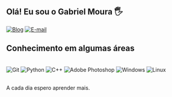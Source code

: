 ## Olá! Eu sou o Gabriel Moura 🖐️

[![Blog](https://img.shields.io/badge/Gmail-D14836?style=for-the-badge&logo=gmail&logoColor=white)]( https://mail.google.com/mail/u/gabrielmouragtxgv@gmail.com)
[![E-mail](https://img.shields.io/badge/-Email-000?style=for-the-badge&logo=microsoft-outlook&logoColor=007BFF)](mailto:gabriel.santos467@fatec.sp.gov.br)

## Conhecimento em algumas áreas
<div style="display: inline_block"><br/>
  <img align="center" alt="Git" src="https://img.shields.io/badge/GIT-E44C30?style=for-the-badge&logo=git&logoColor=white" />
  <img align="center" alt="Python" src="https://img.shields.io/badge/Python-3776AB?style=for-the-badge&logo=python&logoColor=white" />
  <img align="center" alt="C++" src="https://img.shields.io/badge/C%2B%2B-00599C?style=for-the-badge&logo=c%2B%2B&logoColor=white"/>
  <img align="center" alt="Adobe Photoshop" src="https://img.shields.io/badge/Adobe%20Photoshop-31A8FF?style=for-the-badge&logo=Adobe%20Photoshop&logoColor=black"/>
  <img align="center" alt="Windows" src="https://img.shields.io/badge/Windows-0078D6?style=for-the-badge&logo=windows&logoColor=white"/>
  <img align="center" alt="Linux" src="https://img.shields.io/badge/Linux-FCC624?style=for-the-badge&logo=linux&logoColor=black"/>
 </div><br/>
  
  A cada dia espero aprender mais.
